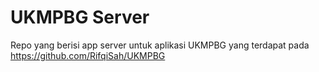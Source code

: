 # UKMPBG Server

Repo yang berisi app server untuk aplikasi UKMPBG yang terdapat pada https://github.com/RifqiSah/UKMPBG
